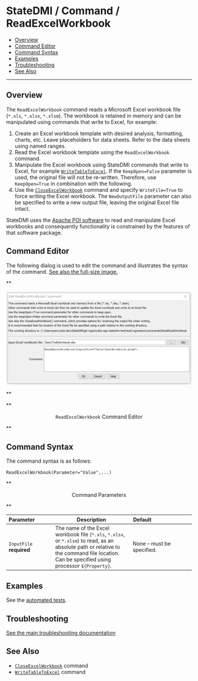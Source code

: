 # StateDMI / Command / ReadExcelWorkbook #

* [Overview](#overview)
* [Command Editor](#command-editor)
* [Command Syntax](#command-syntax)
* [Examples](#examples)
* [Troubleshooting](#troubleshooting)
* [See Also](#see-also)

-------------------------

## Overview ##

The `ReadExcelWorkbook` command reads a Microsoft Excel workbook file (`*.xls`, `*.xlsx`, `*.xlsm`).
The workbook is retained in memory and can be manipulated using commands that write to Excel, for example:

1. Create an Excel workbook template with desired analysis, formatting, charts, etc.
Leave placeholders for data sheets.  Refer to the data sheets using named ranges.
2. Read the Excel workbook template using the `ReadExcelWorkbook` command.
3. Manipulate the Excel workbook using StateDMI commands that write to Excel, for example
[`WriteTableToExcel`](../WriteTableToExcel/WriteTableToExcel).
If the `KeepOpen=False` parameter is used, the original file will not be re-written.
Therefore, use `KeepOpen=True` in combination with the following.
4. Use the [`CloseExcelWorkbook`](../CloseExcelWorkbook/CloseExcelWorkbook) command and specify
`WriteFile=True` to force writing the Excel workbook.
The `NewOutputFile` parameter can also be specified to write a new output file, leaving the original Excel file intact.

StateDMI uses the [Apache POI software](http://poi.apache.org) to read and manipulate
Excel workbooks and consequently functionality is constrained by the features of that software package.

## Command Editor ##

The following dialog is used to edit the command and illustrates the syntax of the command.
<a href="../ReadExcelWorkbook.png">See also the full-size image.</a>

**<p style="text-align: center;">
![ReadExcelWorkbook command editor](ReadExcelWorkbook.png)
</p>**

**<p style="text-align: center;">
`ReadExcelWorkbook` Command Editor
</p>**

## Command Syntax ##

The command syntax is as follows:

```text
ReadExcelWorkbook(Parameter="Value",...)
```
**<p style="text-align: center;">
Command Parameters
</p>**

|**Parameter**&nbsp;&nbsp;&nbsp;&nbsp;&nbsp;&nbsp;&nbsp;&nbsp;&nbsp;&nbsp;&nbsp;|**Description**|**Default**&nbsp;&nbsp;&nbsp;&nbsp;&nbsp;&nbsp;&nbsp;&nbsp;&nbsp;&nbsp;&nbsp;&nbsp;&nbsp;&nbsp;&nbsp;&nbsp;&nbsp;&nbsp;&nbsp;&nbsp;&nbsp;&nbsp;&nbsp;&nbsp;&nbsp;&nbsp;&nbsp;|
|--------------|-----------------|-----------------|
|`InputFile`<br>**required**|The name of the Excel workbook file (`*.xls`, `*.xlsx`, or `*.xlsm`) to read, as an absolute path or relative to the command file location.  Can be specified using processor `${Property}`.|None – must be specified.|

## Examples ##

See the [automated tests](https://github.com/OpenCDSS/cdss-app-statedmi-test/tree/master/test/regression/commands/ReadExcelWorkbook).

## Troubleshooting ##

[See the main troubleshooting documentation](../../troubleshooting/troubleshooting.md)

## See Also ##

* [`CloseExcelWorkbook`](../CloseExcelWorkbook/CloseExcelWorkbook) command
* [`WriteTableToExcel`](../WriteTableToExcel/WriteTableToExcel) command

